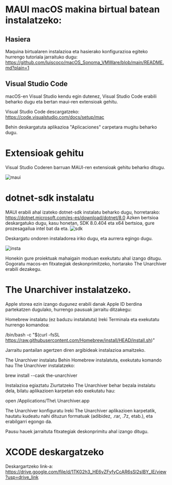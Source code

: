 # MAUI macOS makina birtual batean instalatzeko:

## Hasiera
Maquina birtualaren instalazioa eta hasierako konfigurazioa egiteko hurrengo tutoriala jarraituko dugu:
https://github.com/luiscoco/macOS_Sonoma_VMWare/blob/main/README.md?plain=1

## Visual Studio Code
macOS-en Visual Studio kendu egin dutenez, Visual Studio Code erabili beharko dugu eta bertan maui-ren extensioak gehitu.

Visual Studio Code descargatzeko: 
https://code.visualstudio.com/docs/setup/mac

Behin deskargatuta aplikazioa "Aplicaciones" carpetara mugitu beharko dugu.

# Extensioak gehitu
Visual Studio Coderen barruan MAUI-ren extensioak gehitu beharko ditugu.

![maui](https://github.com/user-attachments/assets/1a2ffbdb-3c9b-4e41-94a5-01d8305f314d)

# dotnet-sdk instalatu
MAUI erabili ahal izateko dotnet-sdk instalatu beharko dugu, horretarako: 
https://dotnet.microsoft.com/es-es/download/dotnet/8.0
Azken bertsioa deskargatuko dugu, kasu honetan, SDK 8.0.404 eta x64 bertsioa, gure prozesagailua intel bat da eta.
![sdk](https://github.com/user-attachments/assets/e4f57b12-1188-460b-8e5a-5c28e07418e4)

Deskargatu ondoren instaladorea iriko dugu, eta aurrera egingo dugu.

![insta](https://github.com/user-attachments/assets/76f7eb80-e3f7-430b-83e3-80a6cada314c)

Honekin gure proiektuak mahaigain moduan exekutatu ahal izango ditugu.
Gogoratu macos-en fitxategiak deskonprimitzeko, hortarako The Unarchiver erabili dezakegu.

# The Unarchiver instalatzeko.
Apple storea ezin izango dugunez erabili danak Apple ID berdina partekatzen dugulako, hurrengo pausuak jarraitu ditzakegu: 

Homebrew instalatu (ez baduzu instalatuta) Ireki Terminala eta exekutatu hurrengo komandoa:

/bin/bash -c "$(curl -fsSL https://raw.githubusercontent.com/Homebrew/install/HEAD/install.sh)"

Jarraitu pantailan agertzen diren argibideak instalazioa amaitzeko.

The Unarchiver instalatu Behin Homebrew instalatuta, exekutatu komando hau The Unarchiver instalatzeko:

brew install --cask the-unarchiver

Instalazioa egiaztatu Ziurtatzeko The Unarchiver behar bezala instalatu dela, bilatu aplikazioen karpetan edo exekutatu hau:

open /Applications/The\ Unarchiver.app

The Unarchiver konfiguratu Ireki The Unarchiver aplikazioen karpetatik, hautatu kudeatu nahi dituzun formatuak (adibidez, .rar, .7z, etab.), eta erabilgarri egongo da.

Pausu hauek jarraituta fitxategiak deskonprimitu ahal izango ditugu.

# XCODE deskargatzeko

Deskargartzeko link-a: https://drive.google.com/file/d/1TK02h3_HE6vZFyfyCcAR6sSl2sIBY_IE/view?usp=drive_link

